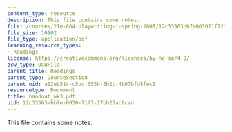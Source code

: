 ```yaml
---
content_type: resource
description: This file contains some notes.
file: /courses/21m-604-playwriting-i-spring-2005/12c33563bb7e003071f727bb25ac6cad_handout_wk3.pdf
file_size: 10902
file_type: application/pdf
learning_resource_types:
- Readings
license: https://creativecommons.org/licenses/by-nc-sa/4.0/
ocw_type: OCWFile
parent_title: Readings
parent_type: CourseSection
parent_uid: a12eb51c-c5bc-055b-3b2c-4b67bfd8fec1
resourcetype: Document
title: handout_wk3.pdf
uid: 12c33563-bb7e-0030-71f7-27bb25ac6cad
---
```

This file contains some notes.